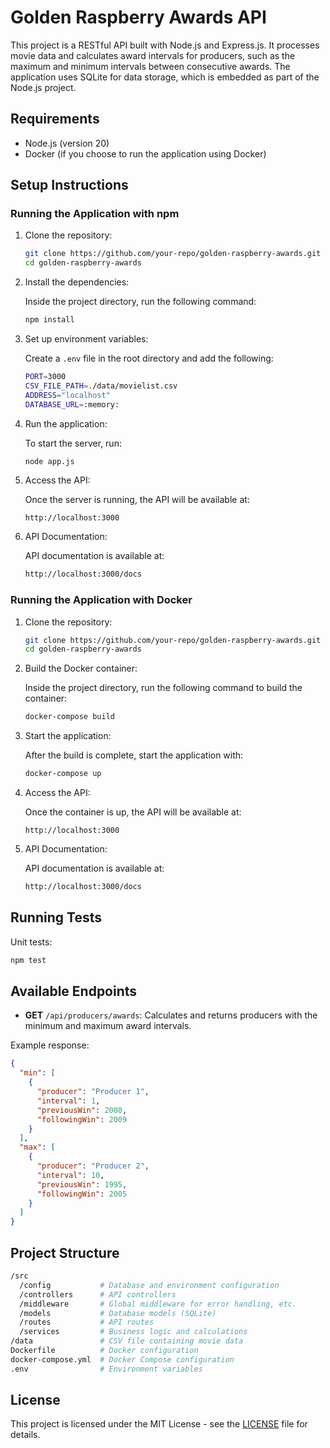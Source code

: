 # Golden Raspberry Awards API

This project is a RESTful API built with Node.js and Express.js. It processes movie data and calculates award intervals for producers, such as the maximum and minimum intervals between consecutive awards. The application uses SQLite for data storage, which is embedded as part of the Node.js project.

## Requirements

- Node.js (version 20)
- Docker (if you choose to run the application using Docker)

## Setup Instructions

### Running the Application with npm

1. Clone the repository:

    ```bash
    git clone https://github.com/your-repo/golden-raspberry-awards.git
    cd golden-raspberry-awards
    ```

2. Install the dependencies:

    Inside the project directory, run the following command:

    ```bash
    npm install
    ```

3. Set up environment variables:

    Create a `.env` file in the root directory and add the following:

    ```bash
    PORT=3000
    CSV_FILE_PATH=./data/movielist.csv
    ADDRESS="localhost" 
    DATABASE_URL=:memory:
    ```

4. Run the application:

    To start the server, run:

    ```bash
    node app.js 
    ```

5. Access the API:

    Once the server is running, the API will be available at:

    ```arduino
    http://localhost:3000
    ```

6. API Documentation:

    API documentation is available at:

    ```bash
    http://localhost:3000/docs
    ```

### Running the Application with Docker

1. Clone the repository:

    ```bash
    git clone https://github.com/your-repo/golden-raspberry-awards.git
    cd golden-raspberry-awards
    ```

2. Build the Docker container:

    Inside the project directory, run the following command to build the container:

    ```bash
    docker-compose build
    ```

3. Start the application:

    After the build is complete, start the application with:

    ```bash
    docker-compose up
    ```

4. Access the API:

    Once the container is up, the API will be available at:

    ```arduino
    http://localhost:3000
    ```

5. API Documentation:

    API documentation is available at:

    ```bash
    http://localhost:3000/docs
    ```

## Running Tests

Unit tests:

```bash
npm test
```

## Available Endpoints

- **GET** `/api/producers/awards`: Calculates and returns producers with the minimum and maximum award intervals.

Example response:

```json
{
  "min": [
    {
      "producer": "Producer 1",
      "interval": 1,
      "previousWin": 2008,
      "followingWin": 2009
    }
  ],
  "max": [
    {
      "producer": "Producer 2",
      "interval": 10,
      "previousWin": 1995,
      "followingWin": 2005
    }
  ]
}
```


## Project Structure

```bash
/src
  /config           # Database and environment configuration
  /controllers      # API controllers
  /middleware       # Global middleware for error handling, etc.
  /models           # Database models (SQLite)
  /routes           # API routes
  /services         # Business logic and calculations
/data               # CSV file containing movie data
Dockerfile          # Docker configuration
docker-compose.yml  # Docker Compose configuration
.env                # Environment variables
```


## License

This project is licensed under the MIT License - see the [LICENSE](LICENSE) file for details.
